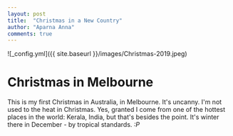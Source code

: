```yaml
---
layout: post
title:  "Christmas in a New Country"
author: "Aparna Anna"
comments: true
---
```


![_config.yml]({{ site.baseurl }}/images/Christmas-2019.jpeg)

# Christmas in Melbourne

This is my first Christmas in Australia, in Melbourne. It's uncanny. I'm not used to the heat in Christmas. Yes, granted I come from one of the hottest places in the world: Kerala, India, but that's besides the point. It's winter there in December - by tropical standards. *:P*



